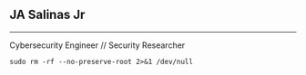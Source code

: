 ## JA Salinas Jr

----------------------

Cybersecurity Engineer // Security Researcher

```
sudo rm -rf --no-preserve-root 2>&1 /dev/null
```
